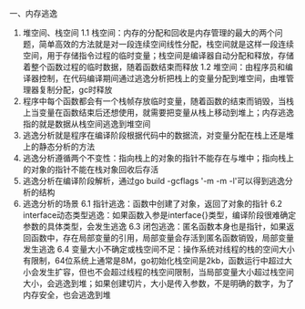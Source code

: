 一、内存逃逸
1. 堆空间、栈空间
1.1 栈空间：内存的分配和回收是内存管理的最大的两个问题，简单高效的方法就是对一段连续空间线性分配，栈空间就是这样一段连续空间，用于存储指令过程的临时变量；栈空间是编译器自动分配和释放，存储着整个函数过程的临时数据，随着函数结束而释放
1.2 堆空间：由程序员和编译器控制，在代码编译期间通过逃逸分析把栈上的变量分配到堆空间，由堆管理器复制分配，gc时释放
2. 程序中每个函数都会有一个栈帧存放临时变量，随着函数的结束而销毁，当栈上当变量在函数结束后还想使用，就需要把变量从栈上移动到堆上；内存逃逸指的就是数据从栈空间逃逸到堆空间
3. 逃逸分析就是程序在编译阶段根据代码中的数据流，对变量分配在栈上还是堆上的静态分析的方法
4. 逃逸分析遵循两个不变性：指向栈上的对象的指针不能存在与堆中；指向栈上的对象的指针不能在栈对象回收后存活
5. 逃逸分析在编译阶段解析，通过go build -gcflags '-m -m -l'可以得到逃逸分析的结构
6. 逃逸分析的场景
6.1 指针逃逸：函数中创建了对象，返回了对象的指针
6.2 interface动态类型逃逸：如果函数入参是interface{}类型，编译阶段很难确定参数的具体类型，会发生逃逸
6.3 闭包逃逸：匿名函数本身也是指针，如果返回函数中，存在局部变量的引用，局部变量会存活到匿名函数销毁，局部变量发生逃逸
6.4 变量大小不确定或栈空间不足：操作系统对线程的栈的空间大小有限制，64位系统上通常是8M，go初始化栈空间是2kb，函数运行中超过大小会发生扩容，但也不会超过线程的栈空间限制，当局部变量大小超过栈空间大小，会逃逸到堆；如果创建切片，大小是传入参数，不是明确的数字，为了内存安全，也会逃逸到堆